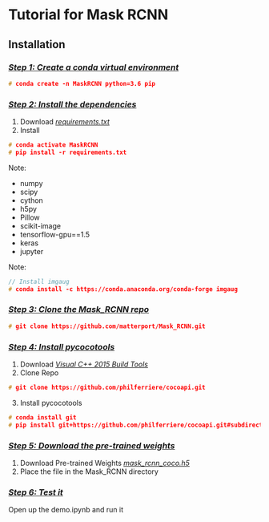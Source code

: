 # Tutorial for Mask RCNN  
## Installation  
### [*Step 1: Create a conda virtual environment*]()
```c++
# conda create -n MaskRCNN python=3.6 pip
```

### [*Step 2: Install the dependencies*]()  
1. Download [*requirements.txt*](https://github.com/markjay4k/Mask-RCNN-series/blob/master/requirements.txt)
2. Install 
```c++
# conda activate MaskRCNN
# pip install -r requirements.txt
```
Note:
* numpy
* scipy
* cython
* h5py
* Pillow
* scikit-image
* tensorflow-gpu==1.5
* keras
* jupyter

Note:
```c++
// Install imgaug
# conda install -c https://conda.anaconda.org/conda-forge imgaug
```

### [*Step 3: Clone the Mask_RCNN repo*]()
```c++
# git clone https://github.com/matterport/Mask_RCNN.git
```

### [*Step 4: Install pycocotools*]()


1.  Download [*Visual C++ 2015 Build Tools*](https://go.microsoft.com/fwlink/?LinkId=691126)
2. Clone Repo
```c++
# git clone https://github.com/philferriere/cocoapi.git
```
3. Install pycocotools
```c++
# conda install git
# pip install git+https://github.com/philferriere/cocoapi.git#subdirectory=PythonAPI
```

### [*Step 5: Download the pre-trained weights*]()  
1. Download Pre-trained Weights [*mask_rcnn_coco.h5*](https://github.com/matterport/Mask_RCNN/releases)
2. Place the file in the Mask_RCNN directory

### [*Step 6: Test it*]()
Open up the demo.ipynb and run it